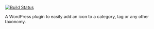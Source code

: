 [![Build Status](https://travis-ci.org/pixelgrade/category-icon.svg)](https://travis-ci.org/pixelgrade/category-icon)

A WordPress plugin to easily add an icon to a category, tag or any other taxonomy.
